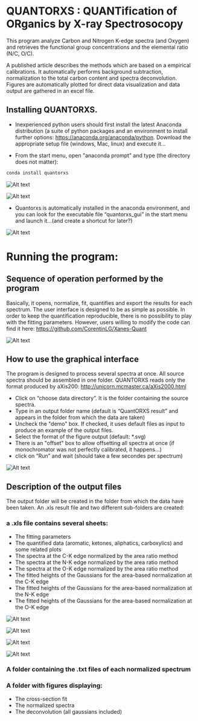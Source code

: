 ﻿# QUANTORXS : QUANTification of ORganics by X-ray Spectrosocopy

This program analyze Carbon and Nitrogen K-edge spectra (and Oxygen) and retrieves the functional group concentrations and the elemental ratio (N/C, O/C).

A published article describes the methods which are based on a empirical calibrations.
It automatically performs background subtraction, normalization to the total carbon content and spectra deconvolution. 
Figures are automatically plotted for direct data visualization and data output are gathered in an excel file.

## Installing QUANTORXS.

* Inexperienced python users should first install the latest Anaconda distribution (a suite of python packages and an environment to install further options: https://anaconda.org/anaconda/python. 
Download the appropriate setup file (windows, Mac, linux) and execute it...

* From the start menu, open "anaconda prompt" and type (the directory does not matter):

```bash
conda install quantorxs
```

![Alt text](/Images/Anaconda_prompt.jpg "where to find anaconda prompt")

![Alt text](/Images/Install_command_line.jpg "The install command line")

* Quantorxs is automatically installed in the anaconda environment, and you can look for the executable file “quantorxs_gui” in the start menu and launch it…(and create a shortcut for later?)

![Alt text](/Images/Start_quantorxs.jpg "where to find quantorxs")


# Running the program:
## Sequence of operation performed by the program

Basically, it opens, normalize, fit, quantifies and export the results for each spectrum.
The user interface is designed to be as simple as possible. In order to keep the quantification reproducible, there is no possibility to play with the fitting parameters. 
However, users willing to modify the code can find it here: https://github.com/CorentinLG/Xanes-Quant

![Alt text](/Images/Program_sequence.jpg "Sequence of operations performed by the program")

## How to use the graphical interface

The program is designed to process several spectra at once. All source spectra should be assembled in one folder.
QUANTORXS reads only the format produced by aXis200: http://unicorn.mcmaster.ca/aXis2000.html

* Click on “choose data directory”. It is the folder containing the source spectra.
* Type in an output folder name (default is “QuantORXS result” and appears in the folder from which the data are taken)
* Uncheck the "demo" box. If checked, it uses default files as input to produce an example of the output files. 
* Select the format of the figure output (default: *.svg)
* There is an "offset" box to allow offsetting all spectra at once (if monochromator was not perfectly calibrated, it happens...)
* click on “Run” and wait (should take a few secondes per spectrum)

![Alt text](/Images/Quantorxs_gui.jpg "The graphical user interface")

## Description of the output files

The output folder will be created in the folder from which the data have been taken.
An .xls result file and two different sub-folders are created:

### a .xls file contains several sheets:
* The fitting parameters 
* The quantified data (aromatic, ketones, aliphatics, carboxylics) and some related plots
* The spectra at the C-K edge normalized by the area ratio method
* The spectra at the N-K edge normalized by the area ratio method
* The spectra at the O-K edge normalized by the area ratio method
* The fitted heights of the Gaussians for the area-based normalization at the C-K edge
* The fitted heights of the Gaussians for the area-based normalization at the N-K edge
* The fitted heights of the Gaussians for the area-based normalization at the O-K edge

![Alt text](/Images/excel_Tab1.jpg "Analysis parameters")

![Alt text](/Images/excel_Tab2.jpg "Quantified data")

![Alt text](/Images/excel_Tab3.jpg "normalized spectra")

![Alt text](/Images/excel_Tab4.jpg "fitted gaussians")

### A folder containing the .txt files of each normalized spectrum

### A folder with figures displaying:

* The cross-section fit
* The normalized spectra
* The deconvolution (all gaussians included)
 
